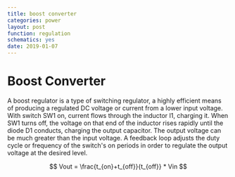 ```yaml
---
title: boost converter
categories: power
layout: post
function: regulation
schematics: yes
date: 2019-01-07
---
```


# Boost Converter

A boost regulator is a type of switching regulator, a highly efficient means of producing a regulated DC voltage or current from a lower input voltage. With switch SW1 on, current flows through the inductor I1, charging it. When SW1 turns off, the voltage on that end of the inductor rises rapidly until the diode D1 conducts, charging the output capacitor. The output voltage can be much greater than the input voltage. A feedback loop adjusts the duty cycle or frequency of the switch's on periods in order to regulate the output voltage at the desired level.

$$ Vout = \frac{t_{on}+t_{off}}{t_{off}} * Vin $$

